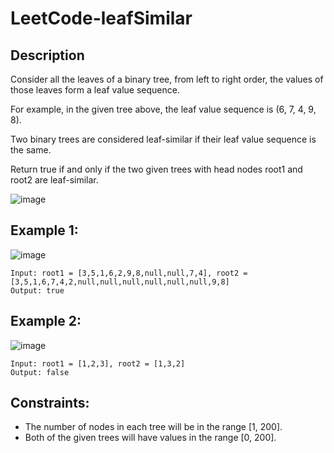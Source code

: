 # LeetCode-leafSimilar

## Description 

Consider all the leaves of a binary tree, from left to right order, the values of those leaves form a leaf value sequence.



For example, in the given tree above, the leaf value sequence is (6, 7, 4, 9, 8).

Two binary trees are considered leaf-similar if their leaf value sequence is the same.

Return true if and only if the two given trees with head nodes root1 and root2 are leaf-similar.

![image](https://github.com/So47/LeetCode-leafSimilar/assets/39069270/06160197-ac7d-4621-890a-0d48a7fe2a40)


## Example 1:

![image](https://github.com/So47/LeetCode-leafSimilar/assets/39069270/f7a504bd-58c0-4627-a96e-205b740f4afd)


```
Input: root1 = [3,5,1,6,2,9,8,null,null,7,4], root2 = [3,5,1,6,7,4,2,null,null,null,null,null,null,9,8]
Output: true

```
## Example 2:

![image](https://github.com/So47/LeetCode-leafSimilar/assets/39069270/8d3dd4df-a20d-487a-96b7-3dee82623140)

```
Input: root1 = [1,2,3], root2 = [1,3,2]
Output: false
```

## Constraints:

* The number of nodes in each tree will be in the range [1, 200].
* Both of the given trees will have values in the range [0, 200].
